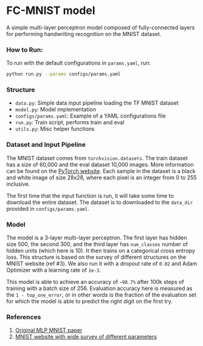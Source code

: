 # FC-MNIST model

A simple multi-layer perceptron model composed of fully-connected layers
for performing handwriting recognition on the MNIST dataset.

### How to Run:

To run with the default configurations in `params.yaml`, run:
```bash
python run.py --params configs/params.yaml
```

### Structure

* `data.py`: Simple data input pipeline loading the TF MNIST dataset
* `model.py`: Model implementation
* `configs/params.yaml`: Example of a YAML configurations file
* `run.py`: Train script, performs train and eval
* `utils.py`: Misc helper functions

### Dataset and Input Pipeline

The MNIST dataset comes from `torchvision.datasets`. The train dataset
has a size of 60,000 and the eval dataset 10,000 images.
More information can be found on the
[PyTorch website](https://pytorch.org/vision/0.8/datasets.html#mnist).
Each sample in the dataset is a black and white image of size 28x28, where
each pixel is an integer from 0 to 255 inclusive.

The first time that the input function is run, it will take some time
to download the entire dataset.
The dataset is to downloaded to the `data_dir` provided in `configs/params.yaml`.

### Model

The model is a 3-layer multi-layer perceptron. The first layer has hidden
size 500, the second 300, and the third layer has `num_classes` number of
hidden units (which here is 10). It then trains on a categorical cross entropy
loss. This structure is based on the survey of different structures on the
MNIST website (ref #3).
We also run it with a dropout rate of `0.02` and Adam Optimizer with
a learning rate of `1e-3`.

This model is able to achieve an accuracy of `~98.7%` after 100k steps
of training with a batch size of 256.
Evaluation accuracy here is measured as the `1 - top_one_error`, or
in other words is the fraction of the evaluation set for which the model
is able to predict the right digit on the first try.

### References

1. [Original MLP MNIST paper](http://yann.lecun.com/exdb/publis/pdf/lecun-98.pdf)
2. [MNIST website with wide survey of different parameters](
    http://yann.lecun.com/exdb/mnist/)
